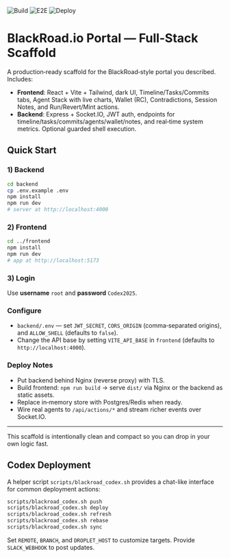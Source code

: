![Build](https://github.com/blackboxprogramming/blackroad-prism-console/actions/workflows/monorepo-matrix.yml/badge.svg) ![E2E](https://github.com/blackboxprogramming/blackroad-prism-console/actions/workflows/playwright.yml/badge.svg) ![Deploy](https://github.com/blackboxprogramming/blackroad-prism-console/actions/workflows/deploy-blackroad.yml/badge.svg)
# BlackRoad.io Portal — Full‑Stack Scaffold

A production‑ready scaffold for the BlackRoad‑style portal you described. Includes:

- **Frontend**: React + Vite + Tailwind, dark UI, Timeline/Tasks/Commits tabs, Agent Stack with live charts, Wallet (RC), Contradictions, Session Notes, and Run/Revert/Mint actions.
- **Backend**: Express + Socket.IO, JWT auth, endpoints for timeline/tasks/commits/agents/wallet/notes, and real‑time system metrics. Optional guarded shell execution.

## Quick Start

### 1) Backend
```bash
cd backend
cp .env.example .env
npm install
npm run dev
# server at http://localhost:4000
```

### 2) Frontend
```bash
cd ../frontend
npm install
npm run dev
# app at http://localhost:5173
```

### 3) Login
Use **username** `root` and **password** `Codex2025`.

### Configure
- `backend/.env` — set `JWT_SECRET`, `CORS_ORIGIN` (comma‑separated origins), and `ALLOW_SHELL` (defaults to `false`).
- Change the API base by setting `VITE_API_BASE` in `frontend` (defaults to `http://localhost:4000`).

### Deploy Notes
- Put backend behind Nginx (reverse proxy) with TLS.
- Build frontend: `npm run build` → serve `dist/` via Nginx or the backend as static assets.
- Replace in‑memory store with Postgres/Redis when ready.
- Wire real agents to `/api/actions/*` and stream richer events over Socket.IO.

---

This scaffold is intentionally clean and compact so you can drop in your own logic fast.

## Codex Deployment

A helper script `scripts/blackroad_codex.sh` provides a chat-like interface for common deployment actions:

```bash
scripts/blackroad_codex.sh push
scripts/blackroad_codex.sh deploy
scripts/blackroad_codex.sh refresh
scripts/blackroad_codex.sh rebase
scripts/blackroad_codex.sh sync
```

Set `REMOTE`, `BRANCH`, and `DROPLET_HOST` to customize targets. Provide `SLACK_WEBHOOK` to post updates.
